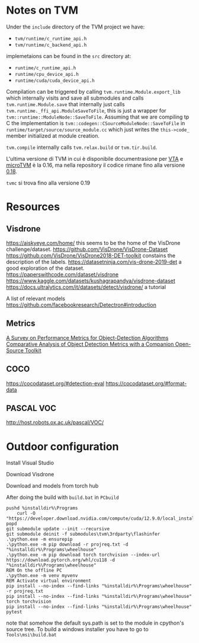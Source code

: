 # Notes on TVM

Under the `include` directory of the TVM project we have:

  * `tvm/runtime/c_runtime_api.h`
  * `tvm/runtime/c_backend_api.h`

implemetaions can be found in the `src` directory at:

  * `runtime/c_runtime_api.h`
  * `runtime/cpu_device_api.h`
  * `runtime/cuda/cuda_device_api.h`

Compilation can be triggered by calling `tvm.runtime.Module.export_lib` which
internally visits and save all submodules and calls `tvm.runtime.Module.save`
that internally just calls `tvm.runtime._ffi_api.ModuleSaveToFile`, this is
just a wrapper for `tvm::runtime::ModuleNode::SaveToFile`. Assuming that we are
compiling tp C the implementation is
`tvm::codegen::CSourceModuleNode::SaveToFile` in
`runtime/target/source/source_module.cc` which just writes the `this->code_`
member initialized at module creation.

`tvm.compile` internally calls `tvm.relax.build` or `tvm.tir.build`.

L'ultima versione di TVM in cui è disponibile documentrasione per
[VTA](https://tvm.apache.org/docs/v0.16.0/topic/vta/index.html)
e
[microTVM](https://tvm.apache.org/docs/v0.16.0/topic/microtvm/index.html)
è la 0.16, ma nella repository il codice rimane fino alla versione
[0.18](https://github.com/apache/tvm/tree/v0.18.0).

`tvmc` si trova fino alla versione 0.19

# Resources

## Visdrone

https://aiskyeye.com/home/ this seems to be the home of the VisDrone
challenge/dataset.
https://github.com/VisDrone/VisDrone-Dataset
https://github.com/VisDrone/VisDrone2018-DET-toolkit constains the description
of the labels.
https://datasetninja.com/vis-drone-2019-det a good exploration of the dataset.
https://paperswithcode.com/dataset/visdrone
https://www.kaggle.com/datasets/kushagrapandya/visdrone-dataset
https://docs.ultralytics.com/it/datasets/detect/visdrone/ a tutorial


A list of relevant models
https://github.com/facebookresearch/Detectron#introduction

## Metrics

[A Survey on Performance Metrics for Object-Detection
Algorithms](https://ieeexplore.ieee.org/document/9145130)
[Comparative Analysis of Object Detection Metrics with a Companion Open-Source
Toolkit](https://doi.org/10.3390/electronics10030279)

## COCO

https://cocodataset.org/#detection-eval
https://cocodataset.org/#format-data

## PASCAL VOC

http://host.robots.ox.ac.uk/pascal/VOC/

# Outdoor configuration

Install Visual Studio

Download Visdrone

Download and models from torch hub

After doing the build with `build.bat` in `PCbuild`

```
pushd %installdir%\Programs
    curl -O "https://developer.download.nvidia.com/compute/cuda/12.9.0/local_installers/cuda_12.9.0_576.02_windows.exe"
popd
git submodule update --init --recursive
git submodule deinit -f submodules\tvm\3rdparty\flashinfer
.\python.exe -m ensurepip
.\python.exe -m pip download -r projreq.txt -d "%installdir%\Programs\wheelhouse"
.\python.exe -m pip download torch torchvision --index-url https://download.pytorch.org/whl/cu118 -d "%installdir%\Programs\wheelhouse"
REM On the offline PC
.\python.exe -m venv myvenv
REM Activate virtual environment
pip install --no-index --find-links "%installdir%\Programs\wheelhouse" -r projreq.txt
pip install --no-index --find-links "%installdir%\Programs\wheelhouse" torch torchvision
pip install --no-index --find-links "%installdir%\Programs\wheelhouse" pytest
```

note that somehow the default sys.path is set to the module in cpython's source
tree. To build a windows installer you have to go to `Tools\msi\build.bat`
